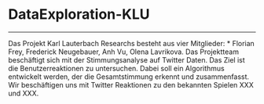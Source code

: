 # DataExploration-KLU
***
Das Projekt Karl Lauterbach Researchs besteht aus vier Mitglieder: 
*
Florian Frey, Frederick Neugebauer, Anh Vu, Olena Lavrikova.
Das Projektteam beschäftigt sich mit der Stimmungsanalyse auf Twitter Daten. Das Ziel ist die Benutzerreaktionen zu untersuchen. 
Dabei soll ein Algorithmus entwickelt werden, der die Gesamtstimmung erkennt und zusammenfasst. Wir beschäftigen uns mit Twitter Reaktionen zu den bekannten Spielen XXX und XXX.  
